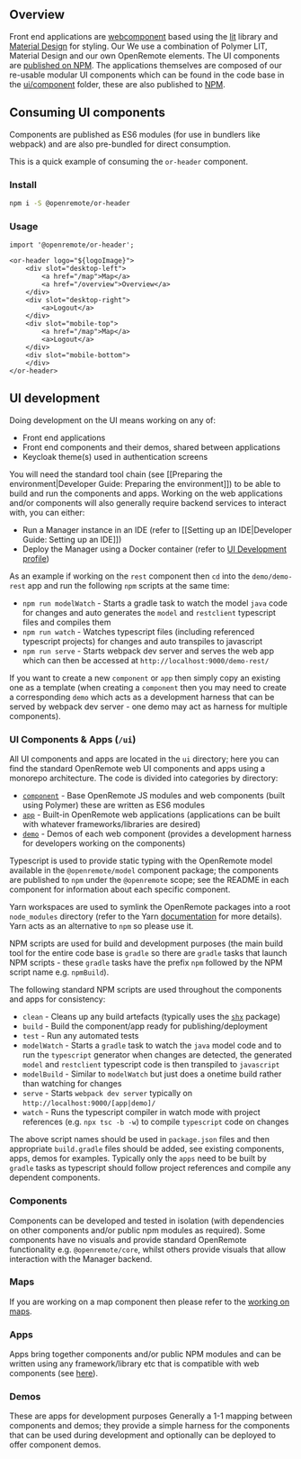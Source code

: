 ## Overview
Front end applications are [webcomponent](https://www.webcomponents.org/) based using the [lit](https://lit.dev/) library and [Material Design](https://material.io/components?platform=web) for styling. Our  We use a combination of Polymer LIT, Material Design and our own OpenRemote elements. The UI components are [published on NPM](https://www.npmjs.com/~openremote). The applications themselves are composed of our re-usable modular UI components which can be found in the code base in the [ui/component](https://github.com/openremote/openremote/tree/master/ui/component) folder, these are also published to [NPM](https://www.npmjs.com/~openremotedeveloper).


## Consuming UI components

Components are published as ES6 modules (for use in bundlers like webpack) and are also pre-bundled for direct consumption.

This is a quick example of consuming the `or-header` component.

### Install

```bash
npm i -S @openremote/or-header
```

### Usage
```
import '@openremote/or-header';

<or-header logo="${logoImage}">
    <div slot="desktop-left">
        <a href="/map">Map</a>
        <a href="/overview">Overview</a>
    </div>
    <div slot="desktop-right">
        <a>Logout</a>
    </div>
    <div slot="mobile-top">
        <a href="/map">Map</a>
        <a>Logout</a>
    </div>
    <div slot="mobile-bottom">
    </div>
</or-header>
```


## UI development

Doing development on the UI means working on any of: 

* Front end applications
* Front end components and their demos, shared between applications
* Keycloak theme(s) used in authentication screens

You will need the standard tool chain (see [[Preparing the environment|Developer Guide: Preparing the environment]]) to be able to build and run the components and apps. Working on the web applications and/or components will also generally require backend services to interact with, you can either:

* Run a Manager instance in an IDE (refer to [[Setting up an IDE|Developer Guide: Setting up an IDE]])
* Deploy the Manager using a Docker container (refer to [UI Development profile](./Developer-Guide%3A-Docker-compose-profiles#ui-development-devyml))

As an example if working on the `rest` component then `cd` into the `demo/demo-rest` app and run the following `npm` scripts at the same time:

- `npm run modelWatch` - Starts a gradle task to watch the model `java` code for changes and auto generates the `model` and `restclient` typescript files and compiles them
- `npm run watch` - Watches typescript files (including referenced typescript projects) for changes and auto transpiles to javascript
- `npm run serve` - Starts webpack dev server and serves the web app which can then be accessed at `http://localhost:9000/demo-rest/`

If you want to create a new `component` or `app` then simply copy an existing one as a template (when creating a `component` then you may need to create a corresponding `demo` which acts as a development harness that can be served by webpack dev server - one demo may act as harness for multiple components).

### UI Components & Apps (`/ui`)
All UI components and apps are located in the `ui` directory; here you can find the standard OpenRemote web UI components and apps using a monorepo architecture. The code is divided into categories by directory:
* [`component`](../tree/master/ui/component) - Base OpenRemote JS modules and web components (built using Polymer) these are written as ES6 modules
* [`app`](../tree/master/ui/app) - Built-in OpenRemote web applications (applications can be built with whatever frameworks/libraries are desired)
* [`demo`](../tree/master/ui/demo) - Demos of each web component (provides a development harness for developers working on the components)

Typescript is used to provide static typing with the OpenRemote model available in the `@openremote/model` component package; the components are published to `npm` under the `@openremote` scope; see the README in each component for information about each specific component.

Yarn workspaces are used to symlink the OpenRemote packages into a root `node_modules` directory (refer to the Yarn [documentation](https://yarnpkg.com/) for more details). Yarn acts as an alternative to `npm` so please use it.

NPM scripts are used for build and development purposes (the main build tool for the entire code base is `gradle` so there are `gradle` tasks that launch NPM scripts - these `gradle` tasks have the prefix `npm` followed by the NPM script name e.g. `npmBuild`).

The following standard NPM scripts are used throughout the components and apps for consistency:

* `clean` - Cleans up any build artefacts (typically uses the [`shx`](https://www.npmjs.com/package/shx) package)
* `build` - Build the component/app ready for publishing/deployment
* `test` - Run any automated tests
* `modelWatch` - Starts a `gradle` task to watch the `java` model code and to run the `typescript` generator when changes are detected, the generated `model` and `restclient` typescript code is then transpiled to `javascript`
* `modelBuild` - Similar to `modelWatch` but just does a onetime build rather than watching for changes
* `serve` - Starts `webpack dev server` typically on `http://localhost:9000/[app|demo]/`
* `watch` - Runs the typescript compiler in watch mode with project references (e.g. `npx tsc -b -w`) to compile `typescript` code on changes

The above script names should be used in `package.json` files and then appropriate `build.gradle` files should be added, see existing components, apps, demos for examples. Typically only the `apps` need to be built by `gradle` tasks as typescript should follow project references and compile any dependent components.

### Components
Components can be developed and tested in isolation (with dependencies on other components and/or public npm modules as required). Some components have no visuals and provide standard OpenRemote functionality e.g. `@openremote/core`, whilst others provide visuals that allow interaction with the Manager backend.

### Maps
If you are working on a map component then please refer to the [working on maps](./Developer-Guide:-Working-on-maps).

### Apps
Apps bring together components and/or public NPM modules and can be written using any framework/library etc that is
compatible with web components (see [here](https://custom-elements-everywhere.com/)).

### Demos
These are apps for development purposes Generally a 1-1 mapping between components and demos; they provide a simple harness for the components that can be used during development and optionally can be deployed to offer component demos. 
